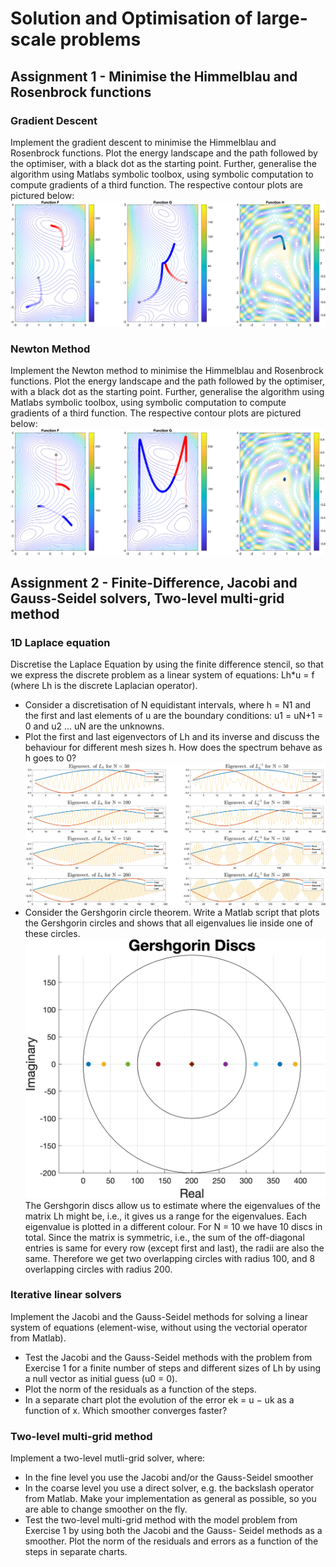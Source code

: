 # Solution and Optimisation of large-scale problems

## Assignment 1 - Minimise the Himmelblau and Rosenbrock functions 

### Gradient Descent
Implement the gradient descent to minimise the Himmelblau and Rosenbrock functions. Plot the energy landscape and the path followed by the optimiser, with a black dot as the starting point. Further, generalise the algorithm using Matlabs symbolic toolbox, using symbolic computation to compute gradients of a third function. The respective contour plots are pictured below:
![Contour Plots](Assignment1/src/grad_descent/plots/grad_descent.png)

### Newton Method
Implement the Newton method to minimise the Himmelblau and Rosenbrock functions. Plot the energy landscape and the path followed by the optimiser, with a black dot as the starting point. Further, generalise the algorithm using Matlabs symbolic toolbox, using symbolic computation to compute gradients of a third function. The respective contour plots are pictured below:
![Contour Plots](Assignment1/src/newton_method/plots/newton.png)


## Assignment 2 - Finite-Difference, Jacobi and Gauss-Seidel solvers, Two-level multi-grid method

### 1D Laplace equation
Discretise the Laplace Equation by using the finite difference stencil, so that we express the discrete problem as a linear system of equations: Lh*u = f (where Lh is the discrete Laplacian operator). 

- Consider a discretisation of N equidistant intervals, where h = N1 and the first and last elements of u are the boundary conditions: u1 = uN+1 = 0 and u2 ... uN are the unknowns.
- Plot the first and last eigenvectors of Lh and its inverse and discuss  the behaviour for different mesh sizes h. How does the spectrum behave as h goes to 0?
![Eigenvectors](Assignment2/src/laplace_1d/plots/Eigenvectors.png)
- Consider the Gershgorin circle theorem. Write a Matlab script that plots the Gershgorin circles and shows that all eigenvalues lie inside one of these circles.
![Gershgorin](Assignment2/src/laplace_1d/plots/Gershgorin_discs.png)
The Gershgorin discs allow us to estimate where the eigenvalues of the matrix Lh might be, i.e., it gives us a range for the eigenvalues. Each eigenvalue is plotted in a different colour. For N = 10 we have 10 discs in total. Since the matrix is symmetric, i.e., the sum of the off-diagonal entries is same for every row (except first and last), the radii are also the same. Therefore we get two overlapping circles with radius 100, and 8 overlapping circles with radius 200.






### Iterative linear solvers
Implement the Jacobi and the Gauss-Seidel methods for solving a linear system of equations (element-wise, without using the vectorial operator from Matlab). 

- Test the Jacobi and the Gauss-Seidel methods with the problem from Exercise 1 for a finite number of steps and different sizes of Lh by using a null vector as initial guess (u0 = 0).
- Plot the norm of the residuals as a function of the steps.
- In a separate chart plot the evolution of the error ek = u − uk as a function of x. Which smoother converges faster?


### Two-level multi-grid method
Implement a two-level mutli-grid solver, where:
- In the fine level you use the Jacobi and/or the Gauss-Seidel smoother
- In the coarse level you use a direct solver, e.g. the backslash operator from Matlab.
Make your implementation as general as possible, so you are able to change smoother on the fly.
- Test the two-level multi-grid method with the model problem from Exercise 1 by using both the Jacobi and the Gauss-
Seidel methods as a smoother. Plot the norm of the residuals and errors as a function of the steps in separate charts.